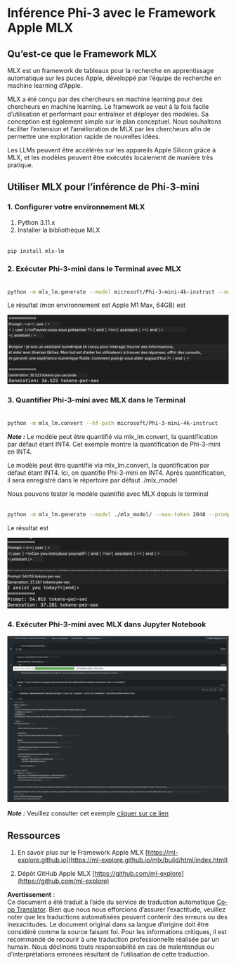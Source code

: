 <!--
CO_OP_TRANSLATOR_METADATA:
{
  "original_hash": "dcb656f3d206fc4968e236deec5d4384",
  "translation_date": "2025-05-07T13:41:18+00:00",
  "source_file": "md/03.FineTuning/03.Inference/MLX_Inference.md",
  "language_code": "fr"
}
-->
# **Inférence Phi-3 avec le Framework Apple MLX**

## **Qu’est-ce que le Framework MLX**

MLX est un framework de tableaux pour la recherche en apprentissage automatique sur les puces Apple, développé par l’équipe de recherche en machine learning d’Apple.

MLX a été conçu par des chercheurs en machine learning pour des chercheurs en machine learning. Le framework se veut à la fois facile d’utilisation et performant pour entraîner et déployer des modèles. Sa conception est également simple sur le plan conceptuel. Nous souhaitons faciliter l’extension et l’amélioration de MLX par les chercheurs afin de permettre une exploration rapide de nouvelles idées.

Les LLMs peuvent être accélérés sur les appareils Apple Silicon grâce à MLX, et les modèles peuvent être exécutés localement de manière très pratique.

## **Utiliser MLX pour l’inférence de Phi-3-mini**

### **1. Configurer votre environnement MLX**

1. Python 3.11.x  
2. Installer la bibliothèque MLX

```bash

pip install mlx-lm

```

### **2. Exécuter Phi-3-mini dans le Terminal avec MLX**

```bash

python -m mlx_lm.generate --model microsoft/Phi-3-mini-4k-instruct --max-token 2048 --prompt  "<|user|>\nCan you introduce yourself<|end|>\n<|assistant|>"

```

Le résultat (mon environnement est Apple M1 Max, 64GB) est

![Terminal](../../../../../translated_images/01.5cf57df8f7407cf9281c0237f4e69c3728b8817253aad0835d14108b07c83c88.fr.png)

### **3. Quantifier Phi-3-mini avec MLX dans le Terminal**

```bash

python -m mlx_lm.convert --hf-path microsoft/Phi-3-mini-4k-instruct

```

***Note :*** Le modèle peut être quantifié via mlx_lm.convert, la quantification par défaut étant INT4. Cet exemple montre la quantification de Phi-3-mini en INT4.

Le modèle peut être quantifié via mlx_lm.convert, la quantification par défaut étant INT4. Ici, on quantifie Phi-3-mini en INT4. Après quantification, il sera enregistré dans le répertoire par défaut ./mlx_model

Nous pouvons tester le modèle quantifié avec MLX depuis le terminal

```bash

python -m mlx_lm.generate --model ./mlx_model/ --max-token 2048 --prompt  "<|user|>\nCan you introduce yourself<|end|>\n<|assistant|>"

```

Le résultat est

![INT4](../../../../../translated_images/02.7b188681a8eadbc111aba8d8006e4b3671788947a99a46329261e169dd2ec29f.fr.png)

### **4. Exécuter Phi-3-mini avec MLX dans Jupyter Notebook**

![Notebook](../../../../../translated_images/03.b9705a3a5aaa89f9eb0ca04c1a4565dfe4a5e8cc68604227d2eab149fef1d3c7.fr.png)

***Note :*** Veuillez consulter cet exemple [cliquer sur ce lien](../../../../../code/03.Inference/MLX/MLX_DEMO.ipynb)

## **Ressources**

1. En savoir plus sur le Framework Apple MLX [https://ml-explore.github.io](https://ml-explore.github.io/mlx/build/html/index.html)

2. Dépôt GitHub Apple MLX [https://github.com/ml-explore](https://github.com/ml-explore)

**Avertissement** :  
Ce document a été traduit à l’aide du service de traduction automatique [Co-op Translator](https://github.com/Azure/co-op-translator). Bien que nous nous efforcions d’assurer l’exactitude, veuillez noter que les traductions automatisées peuvent contenir des erreurs ou des inexactitudes. Le document original dans sa langue d’origine doit être considéré comme la source faisant foi. Pour les informations critiques, il est recommandé de recourir à une traduction professionnelle réalisée par un humain. Nous déclinons toute responsabilité en cas de malentendus ou d’interprétations erronées résultant de l’utilisation de cette traduction.